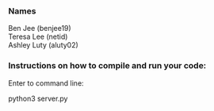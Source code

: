 ### Names
Ben Jee (benjee19)\
Teresa Lee (netid)\
Ashley Luty (aluty02)

### Instructions on how to compile and run your code:
Enter to command line:

python3 server.py
